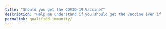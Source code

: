 ```yaml
---
title: "Should you get the COVID-19 Vaccine?"
description: "Help me understand if you should get the vaccine even if recommended by the CDC."
permalink: qualified-immunity/
---
```


<rs-score score-tree-id="ScoreTree"></rs-score>

<script> //Settings for this page
  window.RsSettings = {
    disableExternalDb: false,
    numbers: true,
    largeNumbers: true,
    lines: false,
    editable: false,
    startClosed: true,
    portData: false,
    scoreDescription: false,
    saveToCloud: false,
    moreInfo: true,
    hideMainScore: true,
    dbCollection: "f-qualified-immunity",
    search:true,
    allowShowAll: false,
  }
</script>
<script src="https://ReasonScore.com/static/js/ReasonScoreFull.js"></script>
